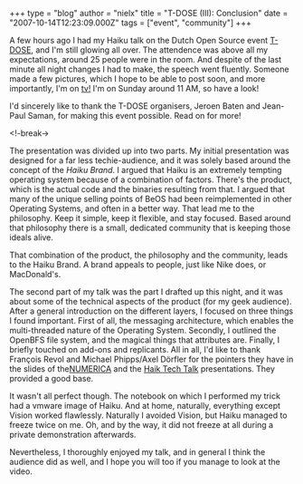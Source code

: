 +++
type = "blog"
author = "nielx"
title = "T-DOSE (III): Conclusion"
date = "2007-10-14T12:23:09.000Z"
tags = ["event", "community"]
+++

A few hours ago I had my Haiku talk on the Dutch Open Source event <a href="http://www.t-dose.org">T-DOSE</a>, and I'm still glowing all over. The attendence was above all my expectations, around 25 people were in the room. And despite of the last minute all night changes I had to make, the speech went fluently. Someone made a few pictures, which I hope to be able to post soon, and more importantly, I'm on <a href="http://www.citytv.nl">tv!</a> I'm on Sunday around 11 AM, so have a look!

I'd sincerely like to thank the T-DOSE organisers, Jeroen Baten and Jean-Paul Saman, for making this event possible. Read on for more!

<!-break->

The presentation was divided up into two parts. My initial presentation was designed for a far less techie-audience, and it was solely based around the concept of the <em>Haiku Brand</em>. I argued that Haiku is an extremely tempting operating system because of a combination of factors. There's the product, which is the actual code and the binaries resulting from that. I argued that many of the unique selling points of BeOS had been reimplemented in other Operating Systems, and often in a better way. That lead me to the philosophy. Keep it simple, keep it flexible, and stay focused. Based around that philosophy there is a small, dedicated community that is keeping those ideals alive.

That combination of the product, the philosophy and the community, leads to the Haiku Brand. A brand appeals to people, just like Nike does, or MacDonald's.

The second part of my talk was the part I drafted up this night, and it was about some of the technical aspects of the product (for my geek audience). After a general introduction on the different layers, I focused on three things I found important. First of all, the messaging architecture, which enables the multi-threaded nature of the Operating System. Secondly, I outlined the OpenBFS file system, and the magical things that attributes are. Finally, I briefly touched on add-ons and replicants. All in all, I'd like to thank François Revol and Michael Phipps/Axel Dörfler for the pointers they have in the slides of the<a href="/files/downloads/2007-03-10_haiku-numerica-01.pdf">NUMERICA</a> and the <a href="/files/downloads/2007-02-13_haiku-tech-talk.pdf">Haik Tech Talk</a> presentations. They provided a good base.

It wasn't all perfect though. The notebook on which I performed my trick had a vmware image of Haiku. And at home, naturally, everything except Vision worked flawlessly. Naturally I avoided Vision, but Haiku managed to freeze twice on me. Oh, and by the way, it did not freeze at all during a private demonstration afterwards.

Nevertheless, I thoroughly enjoyed my talk, and in general I think the audience did as well, and I hope you will too if you manage to look at the video.
